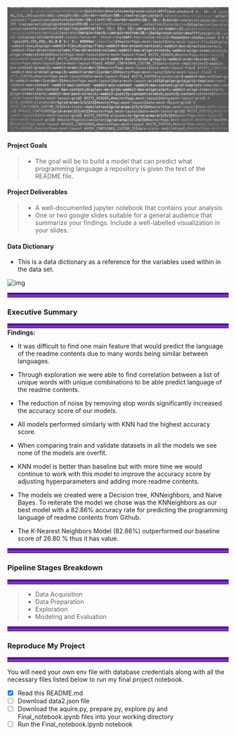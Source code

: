<img src="https://github.com/LinhQuach13/readme_files/blob/master/NLP%20Project%20Predicting%20READMEs.gif">

#### Project Goals
> - The goal will be to build a model that can predict what programming language a repository is given the text of the README file.


#### Project Deliverables
> - A well-documented jupyter notebook that contains your analysis
> - One or two google slides suitable for a general audience that summarize your findings. Include a well-labelled visualization in your slides.


#### Data Dictionary
    
- This is a data dictionary as a reference for the variables used within in the data set. 



![img](https://user-images.githubusercontent.com/80718476/127920848-143041cb-2f78-485e-835d-46393fb5862f.png)





<hr style="border-top: 10px groove blueviolet; margin-top: 1px; margin-bottom: 1px"></hr>

### Executive Summary
<hr style="border-top: 10px groove blueviolet; margin-top: 1px; margin-bottom: 1px"></hr>
<b>Findings:</b>

- It was difficult to find one main feature that would predict the language of the readme contents due to many words being similar between languages.

- Through exploration we were able to find correlation between a list of unique words with unique combinations to be able predict language of the readme contents.

- The reduction of noise by removing stop words significantly increased the accuracy score of our models.

- All models performed similarly with KNN had the highest accuracy score.

- When comparing train and validate datasets in all the models we see none of the models are overfit.

- KNN model is better than baseline but with more time we would continue to work with this model to improve the accuracy score by adjusting hyperparameters and adding more readme contents.

- The models we created were a Decision tree, KNNeighbors, and Naive Bayes. To reiterate the model we chose was the KNNeighbors as our best model with a 82.86% accuracy rate for predicting the programming language of readme contents from Github.

- The K-Nearest Neighbors Model (82.86%) outperformed our baseline score of 26.80 % thus it has value.

 
  
<hr style="border-top: 10px groove blueviolet; margin-top: 1px; margin-bottom: 1px"></hr>

### Pipeline Stages Breakdown

<hr style="border-top: 10px groove blueviolet; margin-top: 1px; margin-bottom: 1px"></hr>

> - Data Acquisition
> - Data Preparation
> - Exploration 
> - Modeling and Evaluation


<hr style="border-top: 10px groove blueviolet; margin-top: 1px; margin-bottom: 1px"></hr>

### Reproduce My Project

<hr style="border-top: 10px groove blueviolet; margin-top: 1px; margin-bottom: 1px"></hr>

You will need your own env file with database credentials along with all the necessary files listed below to run my final project notebook. 
- [x] Read this README.md
- [ ] Download data2.json file
- [ ] Download the aquire.py, prepare.py, explore.py and Final_notebook.ipynb files into your working directory
- [ ] Run the Final_notebook.ipynb notebook

